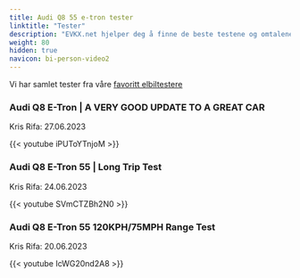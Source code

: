 ```yaml
---
title: Audi Q8 55 e-tron tester
linktitle: "Tester"
description: "EVKX.net hjelper deg å finne de beste testene og omtalene av denne modellen. "
weight: 80
hidden: true
navicon: bi-person-video2
---
```

Vi har samlet tester fra våre [favoritt elbiltestere](../../../../../guides/evreviewers/)

<div class="container text-center shadow p-2 pe-4 mb-5 bg-body-tertiary rounded border">
<h3>Audi Q8 E-Tron | A VERY GOOD UPDATE TO A GREAT CAR</h3>
<p>Kris Rifa: 27.06.2023</p>

{{< youtube iPUToYTnjoM >}}

</div>
<div class="container text-center shadow p-2 pe-4 mb-5 bg-body-tertiary rounded border">
<h3>Audi Q8 E-Tron 55 | Long Trip Test</h3>
<p>Kris Rifa: 24.06.2023</p>

{{< youtube SVmCTZBh2N0 >}}

</div>
<div class="container text-center shadow p-2 pe-4 mb-5 bg-body-tertiary rounded border">
<h3>Audi Q8 E-Tron 55 120KPH/75MPH Range Test</h3>
<p>Kris Rifa: 20.06.2023</p>

{{< youtube IcWG20nd2A8 >}}

</div>
